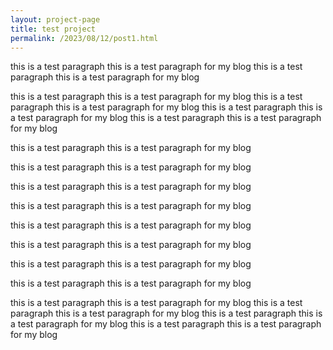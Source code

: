 ```yaml
---
layout: project-page
title: test project
permalink: /2023/08/12/post1.html
---
```

this is a test paragraph this is a test paragraph for my blog
this is a test paragraph this is a test paragraph for my blog

this is a test paragraph this is a test paragraph for my blog
this is a test paragraph this is a test paragraph for my blog
this is a test paragraph this is a test paragraph for my blog
this is a test paragraph this is a test paragraph for my blog

this is a test paragraph this is a test paragraph for my blog

this is a test paragraph this is a test paragraph for my blog

this is a test paragraph this is a test paragraph for my blog

this is a test paragraph this is a test paragraph for my blog

this is a test paragraph this is a test paragraph for my blog


this is a test paragraph this is a test paragraph for my blog

this is a test paragraph this is a test paragraph for my blog

this is a test paragraph this is a test paragraph for my blog

this is a test paragraph this is a test paragraph for my blog
this is a test paragraph this is a test paragraph for my blog
this is a test paragraph this is a test paragraph for my blog
this is a test paragraph this is a test paragraph for my blog


